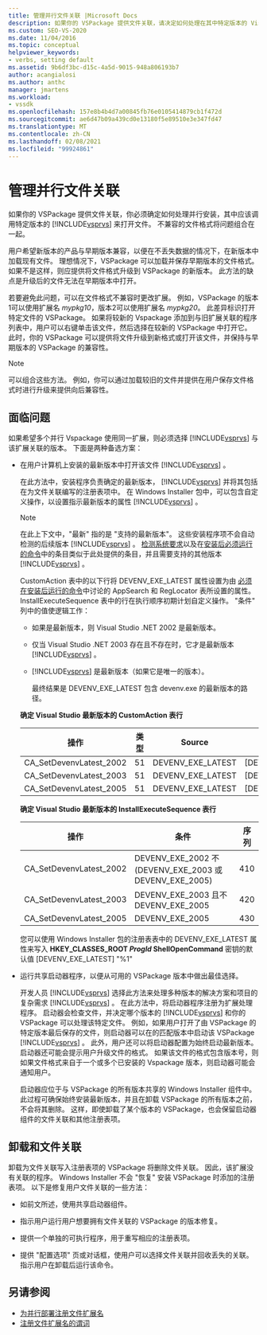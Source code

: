 ```yaml
---
title: 管理并行文件关联 |Microsoft Docs
description: 如果你的 VSPackage 提供文件关联，请决定如何处理在其中特定版本的 Visual Studio 中打开文件的并行安装。
ms.custom: SEO-VS-2020
ms.date: 11/04/2016
ms.topic: conceptual
helpviewer_keywords:
- verbs, setting default
ms.assetid: 9b6df3bc-d15c-4a5d-9015-948a806193b7
author: acangialosi
ms.author: anthc
manager: jmartens
ms.workload:
- vssdk
ms.openlocfilehash: 157e8b4b4d7a00845fb76e0105414879cb1f472d
ms.sourcegitcommit: ae6d47b09a439cd0e13180f5e89510e3e347fd47
ms.translationtype: MT
ms.contentlocale: zh-CN
ms.lasthandoff: 02/08/2021
ms.locfileid: "99924861"
---
```

# <a name="manage-side-by-side-file-associations"></a>管理并行文件关联

如果你的 VSPackage 提供文件关联，你必须确定如何处理并行安装，其中应该调用特定版本的 [!INCLUDE[vsprvs](../code-quality/includes/vsprvs_md.md)] 来打开文件。 不兼容的文件格式将问题组合在一起。

用户希望新版本的产品与早期版本兼容，以便在不丢失数据的情况下，在新版本中加载现有文件。 理想情况下，VSPackage 可以加载并保存早期版本的文件格式。 如果不是这样，则应提供将文件格式升级到 VSPackage 的新版本。 此方法的缺点是升级后的文件无法在早期版本中打开。

若要避免此问题，可以在文件格式不兼容时更改扩展。 例如，VSPackage 的版本1可以使用扩展名 *mypkg10*，版本2可以使用扩展名 *mypkg20*。 此差异标识打开特定文件的 VSPackage。 如果将较新的 Vspackage 添加到与旧扩展关联的程序列表中，用户可以右键单击该文件，然后选择在较新的 VSPackage 中打开它。 此时，你的 VSPackage 可以提供将文件升级到新格式或打开该文件，并保持与早期版本的 VSPackage 的兼容性。

> [!NOTE]
> 可以组合这些方法。 例如，你可以通过加载较旧的文件并提供在用户保存文件格式时进行升级来提供向后兼容性。

## <a name="face-the-problem"></a>面临问题

如果希望多个并行 Vspackage 使用同一扩展，则必须选择 [!INCLUDE[vsprvs](../code-quality/includes/vsprvs_md.md)] 与该扩展关联的版本。 下面是两种备选方案：

- 在用户计算机上安装的最新版本中打开该文件 [!INCLUDE[vsprvs](../code-quality/includes/vsprvs_md.md)] 。

   在此方法中，安装程序负责确定的最新版本， [!INCLUDE[vsprvs](../code-quality/includes/vsprvs_md.md)] 并将其包括在为文件关联编写的注册表项中。 在 Windows Installer 包中，可以包含自定义操作，以设置指示最新版本的属性 [!INCLUDE[vsprvs](../code-quality/includes/vsprvs_md.md)] 。

  > [!NOTE]
  > 在此上下文中，"最新" 指的是 "支持的最新版本"。 这些安装程序项不会自动检测的后续版本 [!INCLUDE[vsprvs](../code-quality/includes/vsprvs_md.md)] 。 [检测系统要求](../extensibility/internals/detecting-system-requirements.md)以及在[安装后必须运行的命令](../extensibility/internals/commands-that-must-be-run-after-installation.md)中的条目类似于此处提供的条目，并且需要支持的其他版本 [!INCLUDE[vsprvs](../code-quality/includes/vsprvs_md.md)] 。

   CustomAction 表中的以下行将 DEVENV_EXE_LATEST 属性设置为由 [必须在安装后运行的命令](../extensibility/internals/commands-that-must-be-run-after-installation.md)中讨论的 AppSearch 和 RegLocator 表所设置的属性。 InstallExecuteSequence 表中的行在执行顺序初期计划自定义操作。 "条件" 列中的值使逻辑工作：

  - 如果是最新版本，则 Visual Studio .NET 2002 是最新版本。

  - 仅当 Visual Studio .NET 2003 存在且不存在时，它才是最新版本 [!INCLUDE[vsprvs](../code-quality/includes/vsprvs_md.md)] 。

  - [!INCLUDE[vsprvs](../code-quality/includes/vsprvs_md.md)] 是最新版本（如果它是唯一的版本）。

    最终结果是 DEVENV_EXE_LATEST 包含 devenv.exe 的最新版本的路径。

  **确定 Visual Studio 最新版本的 CustomAction 表行**

  |操作|类型|Source|目标|
  |------------|----------|------------|------------|
  |CA_SetDevenvLatest_2002|51|DEVENV_EXE_LATEST|[DEVENV_EXE_2002]|
  |CA_SetDevenvLatest_2003|51|DEVENV_EXE_LATEST|[DEVENV_EXE_2003]|
  |CA_SetDevenvLatest_2005|51|DEVENV_EXE_LATEST|[DEVENV_EXE_2005]|

  **确定 Visual Studio 最新版本的 InstallExecuteSequence 表行**

  |操作|条件|序列|
  |------------|---------------|--------------|
  |CA_SetDevenvLatest_2002|DEVENV_EXE_2002 不 (DEVENV_EXE_2003 或 DEVENV_EXE_2005) |410|
  |CA_SetDevenvLatest_2003|DEVENV_EXE_2003 且不 DEVENV_EXE_2005|420|
  |CA_SetDevenvLatest_2005|DEVENV_EXE_2005|430|

   您可以使用 Windows Installer 包的注册表表中的 DEVENV_EXE_LATEST 属性来写入 **HKEY_CLASSES_ROOT *ProgId* ShellOpenCommand** 密钥的默认值 [DEVENV_EXE_LATEST] "%1"

- 运行共享启动器程序，以便从可用的 VSPackage 版本中做出最佳选择。

   开发人员 [!INCLUDE[vsprvs](../code-quality/includes/vsprvs_md.md)] 选择此方法来处理多种版本的解决方案和项目的复杂需求 [!INCLUDE[vsprvs](../code-quality/includes/vsprvs_md.md)] 。 在此方法中，将启动器程序注册为扩展处理程序。 启动器会检查文件，并决定哪个版本的 [!INCLUDE[vsprvs](../code-quality/includes/vsprvs_md.md)] 和你的 VSPackage 可以处理该特定文件。 例如，如果用户打开了由 VSPackage 的特定版本最后保存的文件，则启动器可以在的匹配版本中启动该 VSPackage [!INCLUDE[vsprvs](../code-quality/includes/vsprvs_md.md)] 。 此外，用户还可以将启动器配置为始终启动最新版本。 启动器还可能会提示用户升级文件的格式。 如果该文件的格式包含版本号，则如果文件格式来自于一个或多个已安装的 Vspackage 版本，则启动器可能会通知用户。

   启动器应位于与 VSPackage 的所有版本共享的 Windows Installer 组件中。 此过程可确保始终安装最新版本，并且在卸载 VSPackage 的所有版本之前，不会将其删除。 这样，即使卸载了某个版本的 VSPackage，也会保留启动器组件的文件关联和其他注册表项。

## <a name="uninstall-and-file-associations"></a>卸载和文件关联

卸载为文件关联写入注册表项的 VSPackage 将删除文件关联。 因此，该扩展没有关联的程序。 Windows Installer 不会 "恢复" 安装 VSPackage 时添加的注册表项。 以下是修复用户文件关联的一些方法：

- 如前文所述，使用共享启动器组件。

- 指示用户运行用户想要拥有文件关联的 VSPackage 的版本修复。

- 提供一个单独的可执行程序，用于重写相应的注册表项。

- 提供 "配置选项" 页或对话框，使用户可以选择文件关联并回收丢失的关联。 指示用户在卸载后运行该命令。

## <a name="see-also"></a>另请参阅

- [为并行部署注册文件扩展名](../extensibility/registering-file-name-extensions-for-side-by-side-deployments.md)
- [注册文件扩展名的谓词](../extensibility/registering-verbs-for-file-name-extensions.md)
